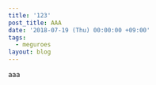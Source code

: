 ```yaml
---
title: '123'
post_title: AAA
date: '2018-07-19 (Thu) 00:00:00 +09:00'
tags:
  - meguroes
layout: blog
---
```

aaa
